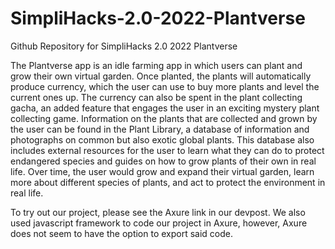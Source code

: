 # SimpliHacks-2.0-2022-Plantverse
Github Repository for SimpliHacks 2.0 2022 Plantverse

The Plantverse app is an idle farming app in which users can 
plant and grow their own virtual garden. Once planted, the plants 
will automatically produce currency, which the user can use to 
buy more plants and level the current ones up. The currency can 
also be spent in the plant collecting gacha, an added feature 
that engages the user in an exciting mystery plant collecting game. 
Information on the plants that are collected and grown by the user 
can be found in the Plant Library, a database of information and 
photographs on common but also exotic global plants. This database 
also includes external resources for the user to learn what they 
can do to protect endangered species and guides on how to grow plants 
of their own in real life. Over time, the user would grow and expand 
their virtual garden, learn more about different species of plants, 
and act to protect the environment in real life.



To try out our project, please see the Axure link in our devpost.
We also used javascript framework to code our project in Axure, however,
Axure does not seem to have the option to export said code.
